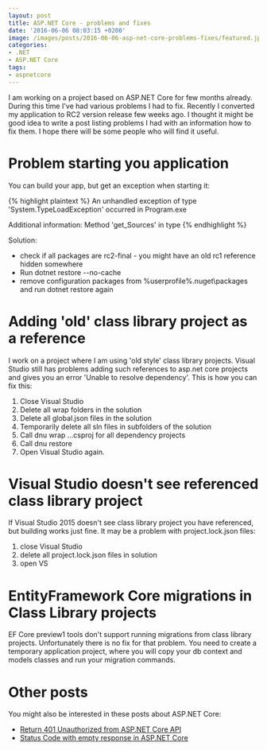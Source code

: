 ```yaml
---
layout: post
title: ASP.NET Core - problems and fixes
date: '2016-06-06 08:03:15 +0200'
image: /images/posts/2016-06-06-asp-net-core-problems-fixes/featured.jpg
categories:
- .NET
- ASP.NET Core
tags:
- aspnetcore
---
```

I am working on a project based on ASP.NET Core for few months already. During this time I've had various problems I had to fix. Recently I converted my application to RC2 version release few weeks ago. I thought it might be good idea to write a post listing problems I had with an information how to fix them. I hope there will be some people who will find it useful.

# Problem starting you application
You can build your app, but get an exception when starting it:

{% highlight plaintext %}
An unhandled exception of type 'System.TypeLoadException' occurred in Program.exe

Additional information: Method 'get_Sources' in type
{% endhighlight %}

Solution:

* check if all packages are rc2-final - you might have an old rc1 reference hidden somewhere
* Run dotnet restore --no-cache
* remove configuration packages from %userprofile%\.nuget\packages and run dotnet restore again

# Adding 'old' class library project as a reference
I work on a project where I am using 'old style' class library projects. Visual Studio still has problems adding such references to asp.net core projects and gives you an error 'Unable to resolve dependency'. This is how you can fix this:

1. Close Visual Studio
1. Delete all wrap folders in the solution
1. Delete all global.json files in the solution
1. Temporarily delete all sln files in subfolders of the solution
1. Call dnu wrap ...csproj for all dependency projects
1. Call dnu restore
1. Open Visual Studio again.

# Visual Studio doesn't see referenced class library project
If Visual Studio 2015 doesn't see class library project you have referenced, but building works just fine. It may be a problem with project.lock.json files:

1. close Visual Studio
1. delete all project.lock.json files in solution
1. open VS

# EntityFramework Core migrations in Class Library projects
EF Core preview1 tools don't support running migrations from class library projects. Unfortunately there is no fix for that problem. You need to create a temporary application project, where you will copy your db context and models classes and run your migration commands.

# Other posts
You might also be interested in these posts about ASP.NET Core:

* [Return 401 Unauthorized from ASP.NET Core API](/2016/07/07/return-401-unauthorized-from-asp-net-core-api)
* [Status Code with empty response in ASP.NET Core](/2016/06/29/asp-net-core-status-code-empty-response/)

